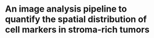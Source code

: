 # An image analysis pipeline to quantify the spatial distribution of cell markers in stroma-rich tumors